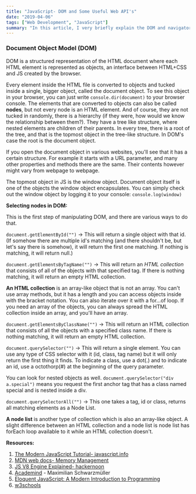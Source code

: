 ```yaml
---
title: "JavaScript- DOM and Some Useful Web API's"
date: "2019-04-06"
tags: ["Web Development", "JavaScript"]
summary: "In this article, I very briefly explain the DOM and navigator, location and history objects."
---
```


### Document Object Model (DOM)

DOM is a structured representation of the HTML document where each HTML element is represented as objects, an interface between HTML+CSS and JS created by the browser.

Every element inside the HTML file is converted to objects and tucked inside a single, bigger object, called the document object. To see this object in your browser, you can just write `console.dir(document)` to your browser console. The elements that are converted to objects can also be called **nodes**, but not every node is an HTML element. And of course, they are not tucked in randomly, there is a hierarchy (if they were, how would we know the relationship between them?). They have a tree like structure, where nested elements are children of their parents. In every tree, there is a root of the tree, and that is the topmost object in the tree-like structure. In DOM's case the root is the document object.

If you open the document object in various websites, you'll see that it has a certain structure. For example it starts with a URL parameter, and many other properties and methods there are the same. Their contents however might vary from webpage to webpage.

The topmost object in JS is the window object. Document object itself is one of the objects the window object encapsulates. You can simply check out the window object by logging it to your console: `console.log(window)`

**Selecting nodes in DOM:**

This is the first step of manipulating DOM, and there are various ways to do that.

`document.getElementById("")` -> This will return a single object with that id. (If somehow there are multiple id's matching (and there shouldn't be, but let's say there is somehow), it will return the first one matching. If nothing is matching, it will return null.)

`document.getElementsByTagName("")` -> This will return an _HTML collection_ that consists of all of the objects with that specified tag. If there is nothing matching, it will return an empty HTML collection.

**An HTML collection** is an array-like object that is not an array. You can't use array methods, but it has a length and you can access objects inside with the bracket notation. You can also iterate over it with a for...of loop. If you need an array of the objects, you can always spread the HTML collection inside an array, and you'll have an array.

`document.getElementsByClassName("")` -> This will return an HTML collection that consists of all the objects with a specified class name. If there is nothing matching, it will return an empty HTML collection.

`document.querySelector("")` -> This will return a single element. You can use any type of CSS selector with it (id, class, tag name) but it will only return the first thing it finds. To indicate a class, use a dot(.) and to indicate an id, use a octothorp(#) at the beginning of the query parameter.

You can look for nested objects as well.
`document.querySelector("div a.special")` means you request the first anchor tag that has a class named special and is nested inside a div.

`document.querySelectorAll("")` -> This one takes a tag, id or class, returns all matching elements as a Node List.

**A node list** is another type of collection which is also an array-like object. A slight difference between an HTML collection and a node list is node list has forEach loop available to it while an HTML collection doesn't.

**Resources:**

1. [The Modern JavaScript Tutorial- javascript.info](https://javascript.info/)
2. [MDN web docs- Memory Management](https://developer.mozilla.org/en-US/docs/Web/JavaScript/Memory_Management)
3. [JS V8 Engine Explained- hackernoon](https://hackernoon.com/javascript-v8-engine-explained-3f940148d4ef)
4. [Academind](https://academind.com/) - Maximilian Schwarzmüller
5. [Eloquent JavaScript: A Modern Introduction to Programming](https://eloquentjavascript.net/)
6. [w3schools](https://www.w3schools.com/js/)
